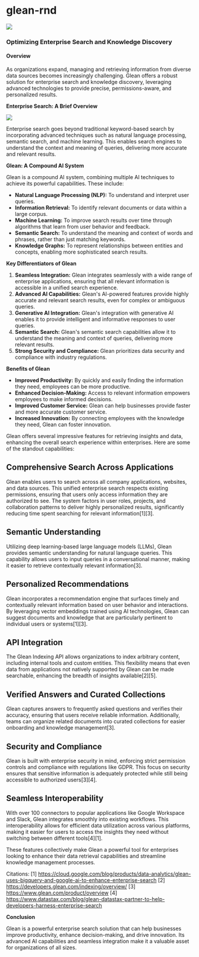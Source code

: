 # glean-rnd

![](https://cdn.prod.website-files.com/6127a84dfe068e153ef20572/66dc805e4b3dc0086bbd80df_glean-product-overview.png)

### Optimizing Enterprise Search and Knowledge Discovery

#### Overview
As organizations expand, managing and retrieving information from diverse data sources becomes increasingly challenging. Glean offers a robust solution for enterprise search and knowledge discovery, leveraging advanced technologies to provide precise, permissions-aware, and personalized results.

**Enterprise Search: A Brief Overview**

![](https://cdn.prod.website-files.com/6127a84dfe068e153ef20572/63ff7093351e4bdd22d84fd9_tab-1.png)

Enterprise search goes beyond traditional keyword-based search by incorporating advanced techniques such as natural language processing, semantic search, and machine learning. This enables search engines to understand the context and meaning of queries, delivering more accurate and relevant results.

**Glean: A Compound AI System**

Glean is a compound AI system, combining multiple AI techniques to achieve its powerful capabilities. These include:

* **Natural Language Processing (NLP):** To understand and interpret user queries.
* **Information Retrieval:** To identify relevant documents or data within a large corpus.
* **Machine Learning:** To improve search results over time through algorithms that learn from user behavior and feedback.
* **Semantic Search:** To understand the meaning and context of words and phrases, rather than just matching keywords.
* **Knowledge Graphs:** To represent relationships between entities and concepts, enabling more sophisticated search results.

**Key Differentiators of Glean**

1. **Seamless Integration:** Glean integrates seamlessly with a wide range of enterprise applications, ensuring that all relevant information is accessible in a unified search experience.
2. **Advanced AI Capabilities:** Glean's AI-powered features provide highly accurate and relevant search results, even for complex or ambiguous queries.
3. **Generative AI Integration:** Glean's integration with generative AI enables it to provide intelligent and informative responses to user queries.
4. **Semantic Search:** Glean's semantic search capabilities allow it to understand the meaning and context of queries, delivering more relevant results.
5. **Strong Security and Compliance:** Glean prioritizes data security and compliance with industry regulations.

**Benefits of Glean**

* **Improved Productivity:** By quickly and easily finding the information they need, employees can be more productive.
* **Enhanced Decision-Making:** Access to relevant information empowers employees to make informed decisions.
* **Improved Customer Service:** Glean can help businesses provide faster and more accurate customer service.
* **Increased Innovation:** By connecting employees with the knowledge they need, Glean can foster innovation.

Glean offers several impressive features for retrieving insights and data, enhancing the overall search experience within enterprises. Here are some of the standout capabilities:

## Comprehensive Search Across Applications
Glean enables users to search across all company applications, websites, and data sources. This unified enterprise search respects existing permissions, ensuring that users only access information they are authorized to see. The system factors in user roles, projects, and collaboration patterns to deliver highly personalized results, significantly reducing time spent searching for relevant information[1][3].

## Semantic Understanding
Utilizing deep learning-based large language models (LLMs), Glean provides semantic understanding for natural language queries. This capability allows users to input queries in a conversational manner, making it easier to retrieve contextually relevant information[3].

## Personalized Recommendations
Glean incorporates a recommendation engine that surfaces timely and contextually relevant information based on user behavior and interactions. By leveraging vector embeddings trained using AI technologies, Glean can suggest documents and knowledge that are particularly pertinent to individual users or systems[1][3].

## API Integration
The Glean Indexing API allows organizations to index arbitrary content, including internal tools and custom entities. This flexibility means that even data from applications not natively supported by Glean can be made searchable, enhancing the breadth of insights available[2][5].

## Verified Answers and Curated Collections
Glean captures answers to frequently asked questions and verifies their accuracy, ensuring that users receive reliable information. Additionally, teams can organize related documents into curated collections for easier onboarding and knowledge management[3].

## Security and Compliance
Glean is built with enterprise security in mind, enforcing strict permission controls and compliance with regulations like GDPR. This focus on security ensures that sensitive information is adequately protected while still being accessible to authorized users[3][4].

## Seamless Interoperability
With over 100 connectors to popular applications like Google Workspace and Slack, Glean integrates smoothly into existing workflows. This interoperability allows for efficient data utilization across various platforms, making it easier for users to access the insights they need without switching between different tools[4][1].

These features collectively make Glean a powerful tool for enterprises looking to enhance their data retrieval capabilities and streamline knowledge management processes.

Citations:
[1] https://cloud.google.com/blog/products/data-analytics/glean-uses-bigquery-and-google-ai-to-enhance-enterprise-search
[2] https://developers.glean.com/indexing/overview/
[3] https://www.glean.com/product/overview
[4] https://www.datastax.com/blog/glean-datastax-partner-to-help-developers-harness-enterprise-search

**Conclusion**

Glean is a powerful enterprise search solution that can help businesses improve productivity, enhance decision-making, and drive innovation. Its advanced AI capabilities and seamless integration make it a valuable asset for organizations of all sizes.
